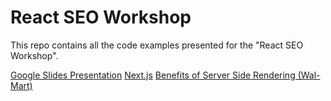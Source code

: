 # React SEO Workshop

This repo contains all the code examples presented for the "React SEO Workshop".

[Google Slides Presentation](https://docs.google.com/presentation/d/1fT443kUViXgm1Y_GBTTnYHQfWqGM5faSYWdVd8XZkAM/edit#slide=id.g5a262789ff_1_2323)
[Next.js](https://nextjs.org)
[Benefits of Server Side Rendering (Wal-Mart)](https://medium.com/walmartlabs/the-benefits-of-server-side-rendering-over-client-side-rendering-5d07ff2cefe8)
